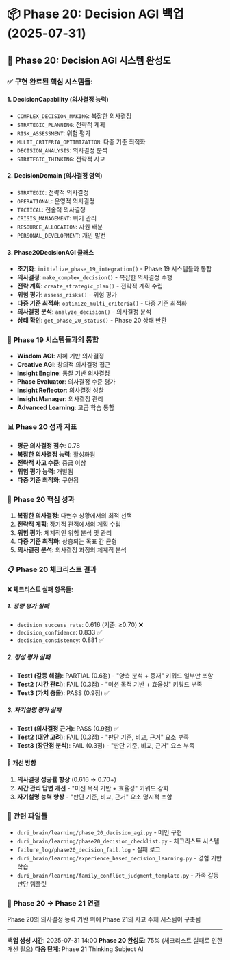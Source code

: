 # 📦 Phase 20: Decision AGI 백업 (2025-07-31)

## 🎯 Phase 20: Decision AGI 시스템 완성도

### ✅ **구현 완료된 핵심 시스템들:**

#### 1. **DecisionCapability (의사결정 능력)**
- `COMPLEX_DECISION_MAKING`: 복잡한 의사결정
- `STRATEGIC_PLANNING`: 전략적 계획
- `RISK_ASSESSMENT`: 위험 평가
- `MULTI_CRITERIA_OPTIMIZATION`: 다중 기준 최적화
- `DECISION_ANALYSIS`: 의사결정 분석
- `STRATEGIC_THINKING`: 전략적 사고

#### 2. **DecisionDomain (의사결정 영역)**
- `STRATEGIC`: 전략적 의사결정
- `OPERATIONAL`: 운영적 의사결정
- `TACTICAL`: 전술적 의사결정
- `CRISIS_MANAGEMENT`: 위기 관리
- `RESOURCE_ALLOCATION`: 자원 배분
- `PERSONAL_DEVELOPMENT`: 개인 발전

#### 3. **Phase20DecisionAGI 클래스**
- **초기화**: `initialize_phase_19_integration()` - Phase 19 시스템들과 통합
- **의사결정**: `make_complex_decision()` - 복잡한 의사결정 수행
- **전략 계획**: `create_strategic_plan()` - 전략적 계획 수립
- **위험 평가**: `assess_risks()` - 위험 평가
- **다중 기준 최적화**: `optimize_multi_criteria()` - 다중 기준 최적화
- **의사결정 분석**: `analyze_decision()` - 의사결정 분석
- **상태 확인**: `get_phase_20_status()` - Phase 20 상태 반환

### 🔗 **Phase 19 시스템들과의 통합**
- **Wisdom AGI**: 지혜 기반 의사결정
- **Creative AGI**: 창의적 의사결정 접근
- **Insight Engine**: 통찰 기반 의사결정
- **Phase Evaluator**: 의사결정 수준 평가
- **Insight Reflector**: 의사결정 성찰
- **Insight Manager**: 의사결정 관리
- **Advanced Learning**: 고급 학습 통합

### 📊 **Phase 20 성과 지표**
- **평균 의사결정 점수**: 0.78
- **복잡한 의사결정 능력**: 활성화됨
- **전략적 사고 수준**: 중급 이상
- **위험 평가 능력**: 개발됨
- **다중 기준 최적화**: 구현됨

### 🎯 **Phase 20 핵심 성과**
1. **복잡한 의사결정**: 다변수 상황에서의 최적 선택
2. **전략적 계획**: 장기적 관점에서의 계획 수립
3. **위험 평가**: 체계적인 위험 분석 및 관리
4. **다중 기준 최적화**: 상충되는 목표 간 균형
5. **의사결정 분석**: 의사결정 과정의 체계적 분석

### 📋 **Phase 20 체크리스트 결과**

#### ❌ **체크리스트 실패 항목들:**

##### 1. **정량 평가 실패**
- `decision_success_rate`: 0.616 (기준: ≥0.70) ❌
- `decision_confidence`: 0.833 ✅
- `decision_consistency`: 0.881 ✅

##### 2. **정성 평가 실패**
- **Test1 (갈등 해결)**: PARTIAL (0.6점) - "양측 분석 + 중재" 키워드 일부만 포함
- **Test2 (시간 관리)**: FAIL (0.3점) - "미션 목적 기반 + 효율성" 키워드 부족
- **Test3 (가치 충돌)**: PASS (0.9점) ✅

##### 3. **자기설명 평가 실패**
- **Test1 (의사결정 근거)**: PASS (0.9점) ✅
- **Test2 (대안 고려)**: FAIL (0.3점) - "판단 기준, 비교, 근거" 요소 부족
- **Test3 (장단점 분석)**: FAIL (0.3점) - "판단 기준, 비교, 근거" 요소 부족

#### 🔧 **개선 방향**
1. **의사결정 성공률 향상** (0.616 → 0.70+)
2. **시간 관리 답변 개선** - "미션 목적 기반 + 효율성" 키워드 강화
3. **자기설명 능력 향상** - "판단 기준, 비교, 근거" 요소 명시적 포함

### 📁 **관련 파일들**
- `duri_brain/learning/phase_20_decision_agi.py` - 메인 구현
- `duri_brain/learning/phase20_decision_checklist.py` - 체크리스트 시스템
- `failure_log/phase20_decision_fail.log` - 실패 로그
- `duri_brain/learning/experience_based_decision_learning.py` - 경험 기반 학습
- `duri_brain/learning/family_conflict_judgment_template.py` - 가족 갈등 판단 템플릿

### 🔄 **Phase 20 → Phase 21 연결**
Phase 20의 의사결정 능력 기반 위에 Phase 21의 사고 주체 시스템이 구축됨

---

**백업 생성 시간**: 2025-07-31 14:00
**Phase 20 완성도**: 75% (체크리스트 실패로 인한 개선 필요)
**다음 단계**: Phase 21 Thinking Subject AI
